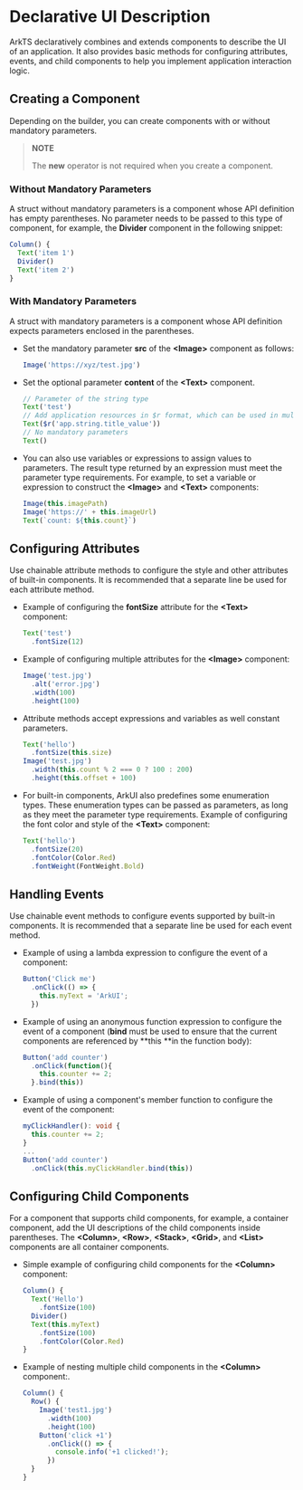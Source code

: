 # Declarative UI Description


ArkTS declaratively combines and extends components to describe the UI of an application. It also provides basic methods for configuring attributes, events, and child components to help you implement application interaction logic.


## Creating a Component

Depending on the builder, you can create components with or without mandatory parameters.

>  **NOTE**
>
>  The **new** operator is not required when you create a component.


### Without Mandatory Parameters

A struct without mandatory parameters is a component whose API definition has empty parentheses. No parameter needs to be passed to this type of component, for example, the **Divider** component in the following snippet:


```ts
Column() {
  Text('item 1')
  Divider()
  Text('item 2')
}
```


### With Mandatory Parameters

A struct with mandatory parameters is a component whose API definition expects parameters enclosed in the parentheses.

- Set the mandatory parameter **src** of the **\<Image>** component as follows:

  ```ts
  Image('https://xyz/test.jpg')
  ```


- Set the optional parameter **content** of the **\<Text>** component.

  ```ts
  // Parameter of the string type
  Text('test')
  // Add application resources in $r format, which can be used in multi-language scenarios.
  Text($r('app.string.title_value'))
  // No mandatory parameters
  Text()
  ```


- You can also use variables or expressions to assign values to parameters. The result type returned by an expression must meet the parameter type requirements.
    For example, to set a variable or expression to construct the **\<Image>** and **\<Text>** components:

    ```ts
    Image(this.imagePath)
    Image('https://' + this.imageUrl)
    Text(`count: ${this.count}`)
    ```


## Configuring Attributes

Use chainable attribute methods to configure the style and other attributes of built-in components. It is recommended that a separate line be used for each attribute method.


- Example of configuring the **fontSize** attribute for the **\<Text>** component:

  ```ts
  Text('test')
    .fontSize(12)
  ```

- Example of configuring multiple attributes for the **\<Image>** component:

  ```ts
  Image('test.jpg')
    .alt('error.jpg')    
    .width(100)    
    .height(100)
  ```

- Attribute methods accept expressions and variables as well constant parameters.

  ```ts
  Text('hello')
    .fontSize(this.size)
  Image('test.jpg')
    .width(this.count % 2 === 0 ? 100 : 200)    
    .height(this.offset + 100)
  ```

- For built-in components, ArkUI also predefines some enumeration types. These enumeration types can be passed as parameters, as long as they meet the parameter type requirements.
  Example of configuring the font color and style of the **\<Text>** component:

  ```ts
  Text('hello')
    .fontSize(20)
    .fontColor(Color.Red)
    .fontWeight(FontWeight.Bold)
  ```


## Handling Events

Use chainable event methods to configure events supported by built-in components. It is recommended that a separate line be used for each event method.


- Example of using a lambda expression to configure the event of a component:

  ```ts
  Button('Click me')
    .onClick(() => {
      this.myText = 'ArkUI';
    })
  ```

- Example of using an anonymous function expression to configure the event of a component (**bind** must be used to ensure that the current components are referenced by **this **in the function body):

  ```ts
  Button('add counter')
    .onClick(function(){
      this.counter += 2;
    }.bind(this))
  ```

- Example of using a component's member function to configure the event of the component:

  ```ts
  myClickHandler(): void {
    this.counter += 2;
  }
  ...
  Button('add counter')
    .onClick(this.myClickHandler.bind(this))
  ```


## Configuring Child Components

For a component that supports child components, for example, a container component, add the UI descriptions of the child components inside parentheses. The **\<Column>**, **\<Row>**, **\<Stack>**, **\<Grid>**, and **\<List>** components are all container components.


- Simple example of configuring child components for the **\<Column>** component:

  ```ts
  Column() {
    Text('Hello')
      .fontSize(100)
    Divider()
    Text(this.myText)
      .fontSize(100)
      .fontColor(Color.Red)
  }
  ```

- Example of nesting multiple child components in the **\<Column>** component:.

  ```ts
  Column() {
    Row() {
      Image('test1.jpg')
        .width(100)
        .height(100)
      Button('click +1')
        .onClick(() => {
          console.info('+1 clicked!');
        })
    }
  }
  ```
